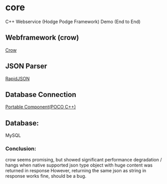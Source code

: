 # core
C++ Webservice (Hodge Podge Framework) Demo (End to End)  

## Webframework (crow)
[Crow](https://github.com/ipkn/crow.git)

## JSON Parser
[RapidJSON](http://rapidjson.org)

## Database Connection
[Portable Component(POCO C++)](https://pocoproject.org)

## Database:
MySQL

### Conclusion:
crow seems promising, but showed significant performance degradation / hangs 
when native supported json type object with huge content was returned in response
However, returning the same json as string in response works fine, should be a bug.
